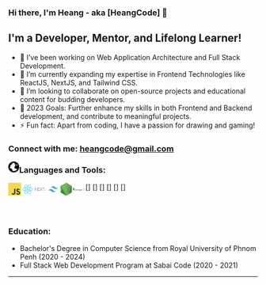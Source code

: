 ### Hi there, I'm Heang - aka [HeangCode] 👋

## I'm a Developer, Mentor, and Lifelong Learner!

- 🔭 I’ve been working on Web Application Architecture and Full Stack Development.
- 🌱 I’m currently expanding my expertise in Frontend Technologies like ReactJS, NextJS, and Tailwind CSS.
- 👯 I’m looking to collaborate on open-source projects and educational content for budding developers.
- 🥅 2023 Goals: Further enhance my skills in both Frontend and Backend development, and contribute to meaningful projects.
- ⚡ Fun fact: Apart from coding, I have a passion for drawing and gaming!

### Connect with me: heangcode@gmail.com

[<img align="left" alt="heangdev.vercel.app" width="22px" src="https://raw.githubusercontent.com/iconic/open-iconic/master/svg/globe.svg" />][website]

### Languages and Tools:

[<img align="left" alt="JavaScript" width="26px" src="https://raw.githubusercontent.com/github/explore/main/topics/javascript/javascript.png" />]
[<img align="left" alt="React" width="26px" src="https://raw.githubusercontent.com/github/explore/main/topics/react/react.png" />]
[<img align="left" alt="Next.js" width="26px" src="https://raw.githubusercontent.com/github/explore/main/topics/nextjs/nextjs.png" />]
[<img align="left" alt="Tailwind CSS" width="26px" src="https://raw.githubusercontent.com/github/explore/main/topics/tailwind/tailwind.png" />]
[<img align="left" alt="Node.js" width="26px" src="https://raw.githubusercontent.com/github/explore/main/topics/nodejs/nodejs.png" />]
[<img align="left" alt="MongoDB" width="26px" src="https://raw.githubusercontent.com/github/explore/main/topics/mongodb/mongodb.png" />]

<br />
<br />

### Education:

- Bachelor's Degree in Computer Science from Royal University of Phnom Penh (2020 - 2024)
- Full Stack Web Development Program at Sabai Code (2020 - 2021)

---

[website]: heangdev.vercel.app
